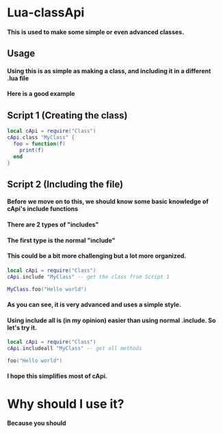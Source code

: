# Lua-classApi
#### This is used to make some simple or even advanced classes.
## Usage
#### Using this is as simple as making a class, and including it in a different .lua file
#### Here is a good example
## Script 1 (Creating the class)
```lua
local cApi = require("Class")
cApi.class "MyClass" {
  foo = function(f)
    print(f)
  end
}
```
## Script 2 (Including the file)
#### Before we move on to this, we should know some basic knowledge of cApi's include functions
#### There are 2 types of "includes"
#### The first type is the normal "include"
#### This could be a bit more challenging but a lot more organized.
```lua
local cApi = require("Class")
cApi.include "MyClass" -- get the class from Script 1

MyClass.foo("Hello world")
```
#### As you can see, it is very advanced and uses a simple style.
#### Using include all is (in my opinion) easier than using normal .include. So let's try it.
```lua
local cApi = require("Class")
cApi.includeall "MyClass" -- get all methods

foo("Hello world")
```

#### I hope this simplifies most of cApi.
# Why should I use it?
#### Because you **should**
